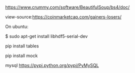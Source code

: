 https://www.crummy.com/software/BeautifulSoup/bs4/doc/

view-source:https://coinmarketcap.com/gainers-losers/

On ubuntu:

$ sudo apt-get install libhdf5-serial-dev


pip install tables

pip install mock

mysql https://pypi.python.org/pypi/PyMySQL
